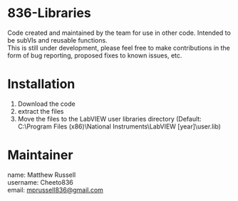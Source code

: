 # 836-Libraries
Code created and maintained by the team for use in other code. Intended to be subVIs and reusable functions.  
This is still under development, please feel free to make contributions in the form of bug reporting, proposed fixes to known issues, etc.  

# Installation
1. Download the code
2. extract the files
3. Move the files to the LabVIEW user libraries directory (Default: C:\Program Files (x86)\National Instruments\LabVIEW [year]\user.lib)

# Maintainer
name:     Matthew Russell  
username: Cheeto836  
email:    mprussell836@gmail.com  
